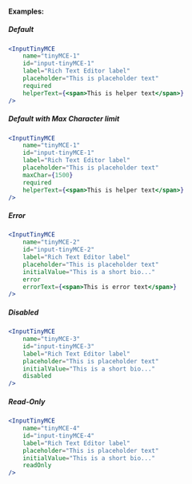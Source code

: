 #### Examples:

##### Default
```jsx padded
<InputTinyMCE 
    name="tinyMCE-1" 
    id="input-tinyMCE-1" 
    label="Rich Text Editor label"
    placeholder="This is placeholder text" 
    required 
    helperText={<span>This is helper text</span>} 
/>
```

##### Default with Max Character limit
```jsx padded
<InputTinyMCE 
    name="tinyMCE-1" 
    id="input-tinyMCE-1" 
    label="Rich Text Editor label"
    placeholder="This is placeholder text"
    maxChar={1500}
    required 
    helperText={<span>This is helper text</span>} 
/>
```

##### Error
```jsx padded
<InputTinyMCE 
    name="tinyMCE-2" 
    id="input-tinyMCE-2" 
    label="Rich Text Editor label"
    placeholder="This is placeholder text"
    initialValue="This is a short bio..."
    error 
    errorText={<span>This is error text</span>} 
/>
```

##### Disabled
```jsx padded
<InputTinyMCE 
    name="tinyMCE-3" 
    id="input-tinyMCE-3" 
    label="Rich Text Editor label"
    placeholder="This is placeholder text"
    initialValue="This is a short bio..."
    disabled 
/>
```

##### Read-Only
```jsx padded
<InputTinyMCE 
    name="tinyMCE-4" 
    id="input-tinyMCE-4" 
    label="Rich Text Editor label"
    placeholder="This is placeholder text"
    initialValue="This is a short bio..."
    readOnly 
/>
```